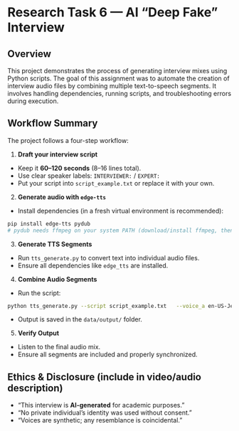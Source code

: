 # Research Task 6 — AI “Deep Fake” Interview 

## Overview
This project demonstrates the process of generating interview mixes using Python scripts. The goal of this assignment was to automate the creation of interview audio files by combining multiple text-to-speech segments. It involves handling dependencies, running scripts, and troubleshooting errors during execution.

## Workflow Summary

The project follows a four-step workflow:

1. **Draft your interview script**
- Keep it **60–120 seconds** (8–16 lines total).
- Use clear speaker labels: `INTERVIEWER:` / `EXPERT:`
- Put your script into `script_example.txt` or replace it with your own.

2. **Generate audio with `edge-tts`**
- Install dependencies (in a fresh virtual environment is recommended):

```bash
pip install edge-tts pydub
# pydub needs ffmpeg on your system PATH (download/install ffmpeg, then reopen terminal)
```

3. **Generate TTS Segments**  
- Run `tts_generate.py` to convert text into individual audio files.
- Ensure all dependencies like `edge_tts` are installed.

4. **Combine Audio Segments**  
- Run the script:
```bash
python tts_generate.py --script script_example.txt   --voice_a en-US-JennyNeural --voice_b en-GB-RyanNeural   --out         outputs/interview_mix.mp3
```
- Output is saved in the `data/output/` folder.

5. **Verify Output**  
- Listen to the final audio mix.  
- Ensure all segments are included and properly synchronized.

## Ethics & Disclosure (include in video/audio description)

- “This interview is **AI-generated** for academic purposes.”  
- “No private individual’s identity was used without consent.”  
- “Voices are synthetic; any resemblance is coincidental.”
